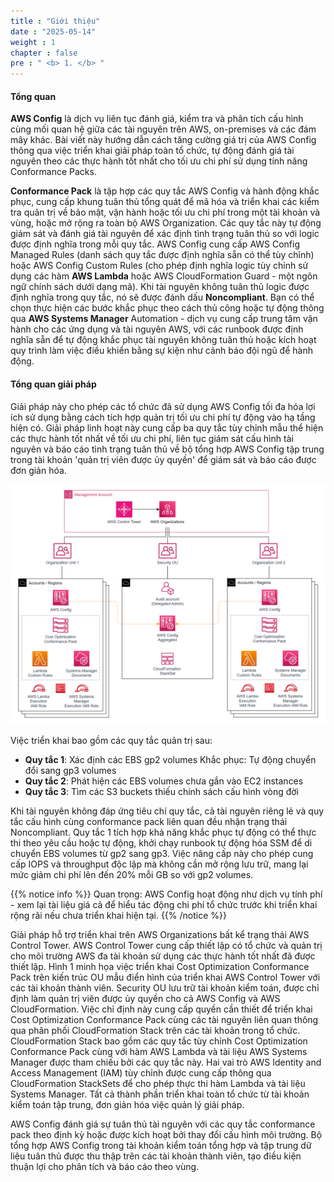 ```yaml
---
title : "Giới thiệu"
date : "2025-05-14" 
weight : 1 
chapter : false
pre : " <b> 1. </b> "
---
```


#### Tổng quan

**AWS Config** là dịch vụ liên tục đánh giá, kiểm tra và phân tích cấu hình cùng mối quan hệ giữa các tài nguyên trên AWS, on-premises và các đám mây khác. Bài viết này hướng dẫn cách tăng cường giá trị của AWS Config thông qua việc triển khai giải pháp toàn tổ chức, tự động đánh giá tài nguyên theo các thực hành tốt nhất cho tối ưu chi phí sử dụng tính năng Conformance Packs.

**Conformance Pack** là tập hợp các quy tắc AWS Config và hành động khắc phục, cung cấp khung tuân thủ tổng quát để mã hóa và triển khai các kiểm tra quản trị về bảo mật, vận hành hoặc tối ưu chi phí trong một tài khoản và vùng, hoặc mở rộng ra toàn bộ AWS Organization. Các quy tắc này tự động giám sát và đánh giá tài nguyên để xác định tình trạng tuân thủ so với logic được định nghĩa trong mỗi quy tắc. AWS Config cung cấp AWS Config Managed Rules (danh sách quy tắc được định nghĩa sẵn có thể tùy chỉnh) hoặc AWS Config Custom Rules (cho phép định nghĩa logic tùy chỉnh sử dụng các hàm **AWS Lambda** hoặc AWS CloudFormation Guard - một ngôn ngữ chính sách dưới dạng mã).
Khi tài nguyên không tuân thủ logic được định nghĩa trong quy tắc, nó sẽ được đánh dấu **Noncompliant**. Bạn có thể chọn thực hiện các bước khắc phục theo cách thủ công hoặc tự động thông qua **AWS Systems Manager** Automation - dịch vụ cung cấp trung tâm vận hành cho các ứng dụng và tài nguyên AWS, với các runbook được định nghĩa sẵn để tự động khắc phục tài nguyên không tuân thủ hoặc kích hoạt quy trình làm việc điều khiển bằng sự kiện như cảnh báo đội ngũ để hành động.

#### Tổng quan giải pháp

Giải pháp này cho phép các tổ chức đã sử dụng AWS Config tối đa hóa lợi ích sử dụng bằng cách tích hợp quản trị tối ưu chi phí tự động vào hạ tầng hiện có. Giải pháp linh hoạt này cung cấp ba quy tắc tùy chỉnh mẫu thể hiện các thực hành tốt nhất về tối ưu chi phí, liên tục giám sát cấu hình tài nguyên và báo cáo tình trạng tuân thủ về bộ tổng hợp AWS Config tập trung trong tài khoản 'quản trị viên được ủy quyền' để giám sát và báo cáo được đơn giản hóa.

![Architecture Overview](/images/5.conformancepack/007-architecture-overview.png)

Việc triển khai bao gồm các quy tắc quản trị sau:

- **Quy tắc 1**: Xác định các EBS gp2 volumes Khắc phục: Tự động chuyển đổi sang gp3 volumes
- **Quy tắc 2**: Phát hiện các EBS volumes chưa gắn vào EC2 instances
- **Quy tắc 3**: Tìm các S3 buckets thiếu chính sách cấu hình vòng đời

Khi tài nguyên không đáp ứng tiêu chí quy tắc, cả tài nguyên riêng lẻ và quy tắc cấu hình cùng conformance pack liên quan đều nhận trạng thái Noncompliant. Quy tắc 1 tích hợp khả năng khắc phục tự động có thể thực thi theo yêu cầu hoặc tự động, khởi chạy runbook tự động hóa SSM để di chuyển EBS volumes từ gp2 sang gp3. Việc nâng cấp này cho phép cung cấp IOPS và throughput độc lập mà không cần mở rộng lưu trữ, mang lại mức giảm chi phí lên đến 20% mỗi GB so với gp2 volumes.

{{% notice info %}}
Quan trọng: AWS Config hoạt động như dịch vụ tính phí - xem lại tài liệu giá cả để hiểu tác động chi phí tổ chức trước khi triển khai rộng rãi nếu chưa triển khai hiện tại.
{{% /notice %}}

Giải pháp hỗ trợ triển khai trên AWS Organizations bất kể trạng thái AWS Control Tower. AWS Control Tower cung cấp thiết lập có tổ chức và quản trị cho môi trường AWS đa tài khoản sử dụng các thực hành tốt nhất đã được thiết lập. Hình 1 minh họa việc triển khai Cost Optimization Conformance Pack trên kiến trúc OU mẫu điển hình của triển khai AWS Control Tower với các tài khoản thành viên.
Security OU lưu trữ tài khoản kiểm toán, được chỉ định làm quản trị viên được ủy quyền cho cả AWS Config và AWS CloudFormation. Việc chỉ định này cung cấp quyền cần thiết để triển khai Cost Optimization Conformance Pack cùng các tài nguyên liên quan thông qua phân phối CloudFormation Stack trên các tài khoản trong tổ chức.
CloudFormation Stack bao gồm các quy tắc tùy chỉnh Cost Optimization Conformance Pack cùng với hàm AWS Lambda và tài liệu AWS Systems Manager được tham chiếu bởi các quy tắc này. Hai vai trò AWS Identity and Access Management (IAM) tùy chỉnh được cung cấp thông qua CloudFormation StackSets để cho phép thực thi hàm Lambda và tài liệu Systems Manager. Tất cả thành phần triển khai toàn tổ chức từ tài khoản kiểm toán tập trung, đơn giản hóa việc quản lý giải pháp.

AWS Config đánh giá sự tuân thủ tài nguyên với các quy tắc conformance pack theo định kỳ hoặc được kích hoạt bởi thay đổi cấu hình môi trường. Bộ tổng hợp AWS Config trong tài khoản kiểm toán tổng hợp và tập trung dữ liệu tuân thủ được thu thập trên các tài khoản thành viên, tạo điều kiện thuận lợi cho phân tích và báo cáo theo vùng.
